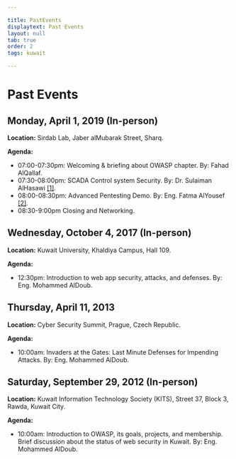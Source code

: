```yaml
---

title: PastEvents
displaytext: Past Events
layout: null
tab: true
order: 2
tags: kuwait

---
```


# Past Events

## Monday, April 1, 2019 (In-person)

**Location:** Sirdab Lab, Jaber alMubarak Street, Sharq.

**Agenda:**
-	07:00-07:30pm: Welcoming & briefing about OWASP chapter. By: Fahad AlQallaf.
-	07:30-08:00pm: SCADA Control system Security. By: Dr. Sulaiman AlHasawi [[1]](/www-pdf-archive/Owasp-1-Trisis_Alhasawi.pdf).
-	08:00-08:30pm: Advanced Pentesting Demo. By: Eng. Fatma AlYousef [[2]](/www-pdf-archive/Fatma_Presentation.pdf).
-	08:30-9:00pm Closing and Networking.

## Wednesday, October 4, 2017 (In-person)

**Location:** Kuwait University, Khaldiya Campus, Hall 109.

**Agenda:**
-	12:30pm: Introduction to web app security, attacks, and defenses. By: Eng. Mohammed AlDoub.

## Thursday, April 11, 2013

**Location:** Cyber Security Summit, Prague, Czech Republic.

**Agenda:**
-	10:00am: Invaders at the Gates: Last Minute Defenses for Impending Attacks. By: Eng. Mohammed AlDoub.

## Saturday, September 29, 2012 (In-person)

**Location:** Kuwait Information Technology Society (KITS), Street 37, Block 3, Rawda, Kuwait City.

**Agenda:**
-	10:00am: Introduction to OWASP, its goals, projects, and membership. Brief discussion about the status of web security in Kuwait. By: Eng. Mohammed AlDoub.

